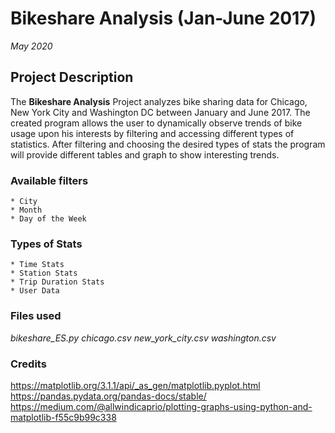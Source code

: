 # **Bikeshare Analysis (Jan-June 2017)**
*May 2020*

## Project Description
The **Bikeshare Analysis** Project analyzes bike sharing data for Chicago, New York City and Washington DC between January and June 2017. The created program allows the user to dynamically observe trends of bike usage upon his interests by filtering and accessing different types of statistics. After filtering and choosing the desired types of stats the program will provide different tables and graph to show interesting trends.

### Available filters
    * City
    * Month
    * Day of the Week

### Types of Stats
    * Time Stats
    * Station Stats
    * Trip Duration Stats
    * User Data

### Files used
*bikeshare_ES.py*
*chicago.csv*
*new_york_city.csv*
*washington.csv*


### Credits
https://matplotlib.org/3.1.1/api/_as_gen/matplotlib.pyplot.html
https://pandas.pydata.org/pandas-docs/stable/
https://medium.com/@allwindicaprio/plotting-graphs-using-python-and-matplotlib-f55c9b99c338

